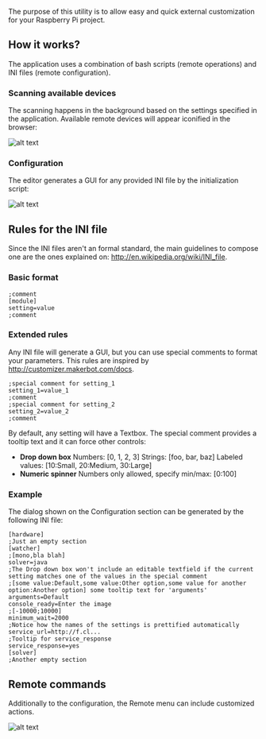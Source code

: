 The purpose of this utility is to allow easy and quick external customization for your Raspberry Pi project. 

How it works?
-
The application uses a combination of bash scripts (remote operations) and INI files (remote configuration).

### Scanning available devices
The scanning happens in the background based on the settings specified in the application. Available remote devices will appear iconified in the browser:

![alt text](https://raw.github.com/eried/RPiCustomizer/master/README/browser_0.1_001.png "Browser")


### Configuration
The editor generates a GUI for any provided INI file by the initialization script:

![alt text](https://raw.github.com/eried/RPiCustomizer/master/README/editor_0.1_001.png "Editor")


Rules for the INI file
-
Since the INI files aren't an formal standard, the main guidelines to compose one are the ones explained on: http://en.wikipedia.org/wiki/INI_file. 

### Basic format
```
;comment
[module]
setting=value
;comment
```

### Extended rules
Any INI file will generate a GUI, but you can use special comments to format your parameters. This rules are inspired by http://customizer.makerbot.com/docs.
```
;special comment for setting_1
setting_1=value_1
;comment
;special comment for setting_2
setting_2=value_2
;comment
```
By default, any setting will have a Textbox. The special comment provides a tooltip text and it can force other controls:
* __Drop down box__
Numbers: [0, 1, 2, 3]
Strings: [foo, bar, baz]
Labeled values: [10:Small, 20:Medium, 30:Large]
* __Numeric spinner__
Numbers only allowed, specify min/max: [0:100]

### Example
The dialog shown on the Configuration section can be generated by the following INI file:
```
[hardware]
;Just an empty section
[watcher]
;[mono,bla blah]
solver=java
;The Drop down box won't include an editable textfield if the current setting matches one of the values in the special comment
;[some value:Default,some value:Other option,some value for another option:Another option] some tooltip text for 'arguments'
arguments=Default
console_ready=Enter the image
;[-10000;10000]
minimum_wait=2000
;Notice how the names of the settings is prettified automatically 
service_url=http://f.cl...
;Tooltip for service_response
service_response=yes
[solver]
;Another empty section
```

Remote commands
-
Additionally to the configuration, the Remote menu can include customized actions.

![alt text](https://raw.github.com/eried/RPiCustomizer/master/README/remote_0.1_001.png "Remote")
